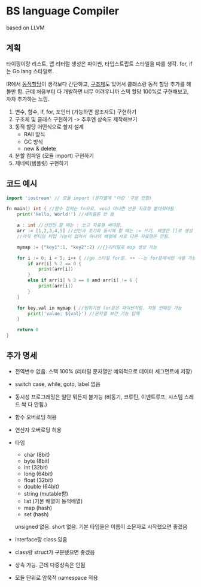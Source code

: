 BS language Compiler
=
based on LLVM

## 계획

타이핑이랑 리스트, 맵 리터럴 생성은 파이썬, 타입스트립트 스타일을 따를 생각. for, if는 Go lang 스타일로.

IR에서 [동적할당](https://releases.llvm.org/1.1/docs/LangRef.html#i_malloc)이 생각보다 간단하고, [구조체](https://llvm.org/doxygen/classllvm_1_1StructType.html)도 있어서 클래스랑 동적 할당 추가를 해볼만 함. 근데 처음부터 다 개발하면 너무 어려우니까 스택 할당 100%로 구현해보고, 차차 추가하는 느낌.

1. 변수, 함수, if, for, 포인터 (가능하면 참조자도) 구현하기
2. 구조체 및 클래스 구현하기 -> 추후엔 상속도 제작해보기
3. 동적 할당 어떤식으로 할지 설계
    - RAII 방식
    - GC 방식
    - new & delete
4. 분할 컴파일 (모듈 import) 구현하기
5. 제네릭(템플릿) 구현하기

## 코드 예시

```go
import 'iostream' // 모듈 import (문자열에 "이랑 '구분 안함)

fn main() int { //함수 정의는 fn으로. void 아니면 반환 자료형 붙여줘야됨 
    print('Hello, World!') //세미콜론 안 씀

    a : int //선언만 할 때는 : 쓰고 자료형 써야함.
    arr := [1,2,3,4,5] //선언과 초기화 동시에 할 때는 := 쓰기. 배열은 []로 생성 가능
    //아직 런타임 타입 기능이 없어서 하나의 배열에 서로 다른 자료형은 안됨.

    mymap := {"key1":1, "key2":2} //{}리터럴로 map 생성 가능

    for i := 0; i < 5; i++ { //go 스타일 for문. ++ --는 for문에서만 사용 가능함
        if arr[i] % 2 == 0 {
            print(arr[i])
        }
        else if arr[i] % 3 == 0 and arr[i] != 6 { 
            print(arr[i])
        }
    }

    for key,val in mymap { //범위기반 for문은 파이썬처럼. 자동 언패킹 가능
        print('value: ${val}') //문자열 보간 기능 탑재
    }

    return 0
}

```

## 추가 명세

- 전역변수 없음. 스택 100% (리터럴 문자열만 예외적으로 데이터 세그먼트에 저장)
- switch case, while, goto, label 없음
- 동시성 프로그래밍은 일단 뭐든지 불가능 (비동기, 코루틴, 이벤트루프, 시스템 스레드 싹 다 안됨.)
- 함수 오버로딩 허용
- 연산자 오버로딩 허용
- 타입
    - char (8bit)
    - byte (8bit)
    - int (32bit)
    - long (64bit)
    - float (32bit)
    - double (64bit)
    - string (mutable함)
    - list (기본 배열이 동적배열)
    - map (hash)
    - set (hash)

  unsigned 없음. short 없음. 기본 타입들은 이름이 소문자로 시작했으면 좋겠음

- interface랑 class 있음
- class랑 struct가 구분됐으면 좋겠음
- 상속 가능. 근데 다중상속은 안됨
- 모듈 단위로 암묵적 namespace 적용
